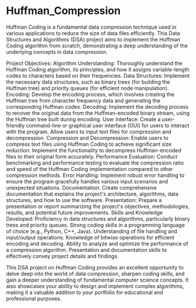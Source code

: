 # Huffman_Compression
Huffman Coding is a fundamental data compression technique used in various applications to reduce the size of data files efficiently. This Data Structures and Algorithms (DSA) project aims to implement the Huffman Coding algorithm from scratch, demonstrating a deep understanding of the underlying concepts in data compression.

Project Objectives:
Algorithm Understanding:
Thoroughly understand the Huffman Coding algorithm, its principles, and how it assigns variable-length codes to characters based on their frequencies.
Data Structures:
Implement the necessary data structures, such as binary trees (for building the Huffman tree) and priority queues (for efficient node manipulation).
Encoding:
Develop the encoding process, which involves creating the Huffman tree from character frequency data and generating the corresponding Huffman codes.
Decoding:
Implement the decoding process to recover the original data from the Huffman-encoded binary stream, using the Huffman tree built during encoding.
User Interface:
Create a user-friendly command-line or graphical user interface (GUI) for users to interact with the program.
Allow users to input text files for compression and decompression.
Compression and Decompression:
Enable users to compress text files using Huffman Coding to achieve significant size reduction.
Implement the functionality to decompress Huffman-encoded files to their original form accurately.
Performance Evaluation:
Conduct benchmarking and performance testing to evaluate the compression ratio and speed of the Huffman Coding implementation compared to other compression methods.
Error Handling:
Implement robust error handling to ensure the program gracefully handles various input scenarios and unexpected situations.
Documentation:
Create comprehensive documentation that explains the project's architecture, algorithms, data structures, and how to use the software.
Presentation:
Prepare a presentation or report summarizing the project's objectives, methodologies, results, and potential future improvements.
Skills and Knowledge Developed:
Proficiency in data structures and algorithms, particularly binary trees and priority queues.
Strong coding skills in a programming language of choice (e.g., Python, C++, Java).
Understanding of file handling and input/output operations.
Knowledge of bitwise operations for efficient encoding and decoding.
Ability to analyze and optimize the performance of a compression algorithm.
Presentation and documentation skills to effectively convey project details and findings.

This DSA project on Huffman Coding provides an excellent opportunity to delve deep into the world of data compression, sharpen coding skills, and gain a deeper understanding of fundamental computer science concepts. It also showcases your ability to design and implement complex algorithms, making it a valuable addition to your portfolio for educational and professional purposes.
